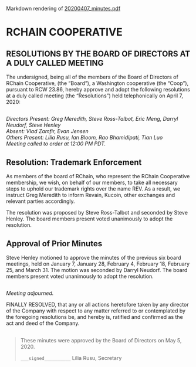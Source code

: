 Markdown rendering of [20200407_minutes.pdf](/2020/04-07/20200407_minutes.pdf)

# RCHAIN COOPERATIVE

## RESOLUTIONS BY THE BOARD OF DIRECTORS AT A DULY CALLED MEETING

The undersigned, being all of the members of the Board of Directors of RChain Cooperative, (the “Board”), a Washington cooperative (the “Coop”), pursuant to RCW 23.86, hereby approve and adopt the following resolutions at a duly called meeting (the “Resolutions”) held telephonically on April 7, 2020:

##

*Directors Present: Greg Meredith, Steve Ross-Talbot, Eric Meng, Darryl Neudorf, Steve Henley* \
*Absent:  Vlad Zamfir, Evan Jensen* \
*Others Present:  Lilia Rusu, Ian Bloom, Rao Bhamidipati, Tian Luo* \
*Meeting called to order at 12:00 PM PDT.*

##

## Resolution: Trademark Enforcement

As members of the board of RChain, who represent the RChain Cooperative  membership, we wish, on behalf of our members, to take all necessary steps to uphold our trademark rights over the name REV. As a result, we instruct Greg Meredith to inform Revain, Kucoin, other exchanges and relevant parties accordingly.

The resolution was proposed by Steve Ross-Talbot and seconded by Steve Henley. The board members present voted unanimously to adopt the resolution.

##

## Approval of Prior Minutes
Steve Henley motioned to approve the minutes of the previous six board meetings, held on January 7, January 28, February 4, February 18, February 25, and March 31. The motion was seconded by Darryl Neudorf.
The board members present voted unanimously to adopt the resolution.

##

*Meeting adjourned.*

FINALLY RESOLVED, that any or all actions heretofore taken by any director of the Company with respect to any matter referred to or contemplated by the foregoing resolutions be, and hereby is, ratified and confirmed as the act and deed of the Company.

##

>These minutes were approved by the Board of Directors on May 5, 2020.
>
> `___signed__________`
> Lilia Rusu, Secretary
